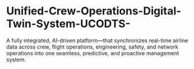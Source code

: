 # Unified-Crew-Operations-Digital-Twin-System-UCODTS-
A fully integrated, AI-driven platform—that synchronizes real-time airline data across crew, flight operations, engineering, safety, and network operations into one seamless, predictive, and proactive management system.
